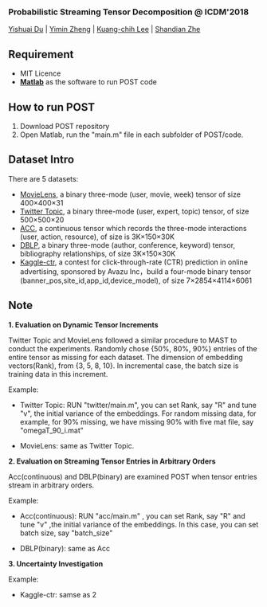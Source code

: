 ### Probabilistic Streaming Tensor Decomposition @ ICDM'2018
[Yishuai Du](https://www.linkedin.com/in/yishuai-du-583a17b5/) | [Yimin Zheng](http://www.vincheng.me) | [Kuang-chih Lee](https://scholar.google.com/citations?user=r9JOIloAAAAJ&hl=en) | [Shandian Zhe](http://www.cs.utah.edu/~zhe/)

## Requirement
* MIT Licence
* [**Matlab**](https://www.mathworks.com/products/matlab.html) as the software to run POST code

## How to run POST
1. Download POST repository
2. Open Matlab, run the "main.m" file in each subfolder of POST/code.



## Dataset Intro
There are 5 datasets:
* [MovieLens](https://github.com/yishuaidu/POST/blob/master/code/MovieLen/movie_400x400x31.mat), a binary three-mode (user, movie, week) tensor of size 400×400×31
* [Twitter Topic](https://github.com/yishuaidu/POST/blob/master/code/Twitter/data.mat), a binary three-mode (user, expert, topic) tensor, of size 500×500×20
* [ACC](https://github.com/yishuaidu/POST/blob/master/code/ACC/tensor-data-large/acc.mat), a continuous tensor which records the three-mode interactions (user, action, resource), of size is 3K×150×30K
* [DBLP](https://github.com/yishuaidu/POST/tree/master/code/DBLP/tensor-data-large), a binary three-mode (author, conference, keyword) tensor, bibliography relationships, of size 3K×150×30K
* [Kaggle-ctr](https://www.kaggle.com/c/avazu-ctr-prediction/data), a contest for click-through-rate (CTR) prediction in online advertising, sponsored by Avazu Inc，build a four-mode binary tensor (banner_pos,site_id,app_id,device_model), of size 7×2854×4114×6061

## Note
**1. Evaluation on Dynamic Tensor Increments**

Twitter Topic and MovieLens followed a similar procedure to MAST to conduct the experiments. 
Randomly chose {50%, 80%, 90%} entries of the entire tensor as missing for each dataset.
The dimension of embedding vectors(Rank), from {3, 5, 8, 10}. In incremental case, the batch size is training data in this increment.

Example:

* Twitter Topic: RUN "twitter/main.m", you can set Rank, say "R" and tune "v", the initial variance of the embeddings.
For random missing data, for example, for 90% missing, we have missing 90% with five mat file, say "omegaT_90_i.mat"

* MovieLens: same as Twitter Topic.

**2. Evaluation on Streaming Tensor Entries in Arbitrary Orders**

Acc(continuous) and DBLP(binary) are examined POST when tensor entries stream in arbitrary orders. 

Example:

* Acc(continuous): RUN "acc/main.m" ,  you can set Rank, say "R" and tune "v" ,the initial variance of the embeddings. In this case, you can set batch size, say "batch_size"

* DBLP(binary): same as Acc



**3. Uncertainty Investigation**

Example:

* Kaggle-ctr: samse as 2





